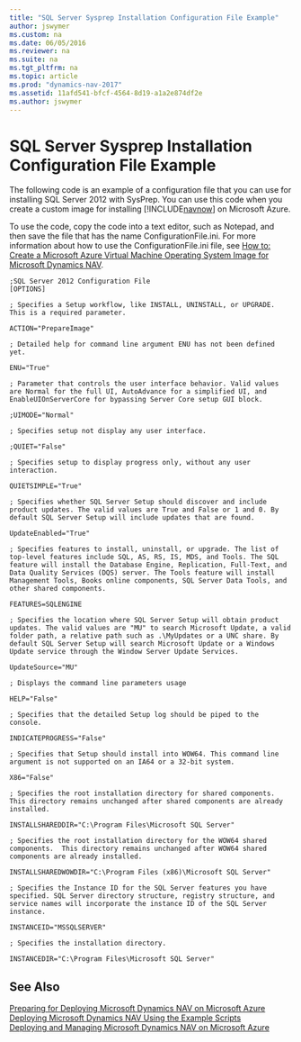 ```yaml
---
title: "SQL Server Sysprep Installation Configuration File Example"
author: jswymer
ms.custom: na
ms.date: 06/05/2016
ms.reviewer: na
ms.suite: na
ms.tgt_pltfrm: na
ms.topic: article
ms.prod: "dynamics-nav-2017"
ms.assetid: 11afd541-bfcf-4564-8d19-a1a2e874df2e
ms.author: jswymer
---
```

# SQL Server Sysprep Installation Configuration File Example
The following code is an example of a configuration file that you can use for installing SQL Server 2012 with SysPrep. You can use this code when you create a custom image for installing [!INCLUDE[navnow](includes/navnow_md.md)] on Microsoft Azure.  

 To use the code, copy the code into a text editor, such as Notepad, and then save the file that has the name ConfigurationFile.ini. For more information about how to use the ConfigurationFile.ini file, see [How to: Create a Microsoft Azure Virtual Machine Operating System Image for Microsoft Dynamics NAV](How-to--Create-a-Microsoft-Azure-Virtual-Machine-Operating-System-Image-for-Microsoft-Dynamics-NAV.md).  

```  
;SQL Server 2012 Configuration File  
[OPTIONS]  

; Specifies a Setup workflow, like INSTALL, UNINSTALL, or UPGRADE. This is a required parameter.   

ACTION="PrepareImage"  

; Detailed help for command line argument ENU has not been defined yet.   

ENU="True"  

; Parameter that controls the user interface behavior. Valid values are Normal for the full UI, AutoAdvance for a simplified UI, and EnableUIOnServerCore for bypassing Server Core setup GUI block.   

;UIMODE="Normal"  

; Specifies setup not display any user interface.   

;QUIET="False"  

; Specifies setup to display progress only, without any user interaction.   

QUIETSIMPLE="True"  

; Specifies whether SQL Server Setup should discover and include product updates. The valid values are True and False or 1 and 0. By default SQL Server Setup will include updates that are found.   

UpdateEnabled="True"  

; Specifies features to install, uninstall, or upgrade. The list of top-level features include SQL, AS, RS, IS, MDS, and Tools. The SQL feature will install the Database Engine, Replication, Full-Text, and Data Quality Services (DQS) server. The Tools feature will install Management Tools, Books online components, SQL Server Data Tools, and other shared components.   

FEATURES=SQLENGINE  

; Specifies the location where SQL Server Setup will obtain product updates. The valid values are "MU" to search Microsoft Update, a valid folder path, a relative path such as .\MyUpdates or a UNC share. By default SQL Server Setup will search Microsoft Update or a Windows Update service through the Window Server Update Services.   

UpdateSource="MU"  

; Displays the command line parameters usage   

HELP="False"  

; Specifies that the detailed Setup log should be piped to the console.   

INDICATEPROGRESS="False"  

; Specifies that Setup should install into WOW64. This command line argument is not supported on an IA64 or a 32-bit system.   

X86="False"  

; Specifies the root installation directory for shared components.  This directory remains unchanged after shared components are already installed.   

INSTALLSHAREDDIR="C:\Program Files\Microsoft SQL Server"  

; Specifies the root installation directory for the WOW64 shared components.  This directory remains unchanged after WOW64 shared components are already installed.   

INSTALLSHAREDWOWDIR="C:\Program Files (x86)\Microsoft SQL Server"  

; Specifies the Instance ID for the SQL Server features you have specified. SQL Server directory structure, registry structure, and service names will incorporate the instance ID of the SQL Server instance.   

INSTANCEID="MSSQLSERVER"  

; Specifies the installation directory.   

INSTANCEDIR="C:\Program Files\Microsoft SQL Server"  
```  

## See Also  
 [Preparing for Deploying Microsoft Dynamics NAV on Microsoft Azure](Preparing-for-Deploying-Microsoft-Dynamics-NAV-on-Microsoft-Azure.md)   
 [Deploying Microsoft Dynamics NAV Using the Example Scripts](Deploying-Microsoft-Dynamics-NAV-Using-the-Example-Scripts.md)   
 [Deploying and Managing Microsoft Dynamics NAV on Microsoft Azure](Deploying-and-Managing-Microsoft-Dynamics-NAV-on-Microsoft-Azure.md)
